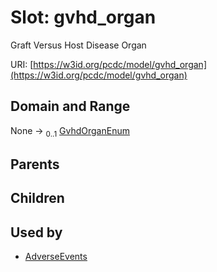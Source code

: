 
# Slot: gvhd_organ


Graft Versus Host Disease Organ

URI: [https://w3id.org/pcdc/model/gvhd_organ](https://w3id.org/pcdc/model/gvhd_organ)


## Domain and Range

None &#8594;  <sub>0..1</sub> [GvhdOrganEnum](GvhdOrganEnum.md)

## Parents


## Children


## Used by

 * [AdverseEvents](AdverseEvents.md)
